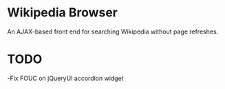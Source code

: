 # Wikipedia Browser

An AJAX-based front end for searching Wikipedia without page refreshes.

# TODO
-Fix FOUC on jQueryUI accordion widget
